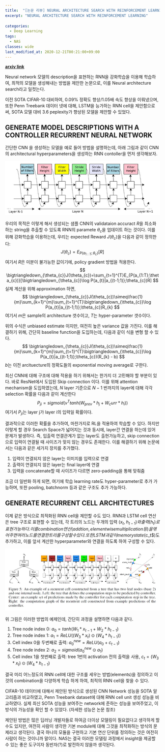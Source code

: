 ```yaml
---
title:  "[논문 리뷰] NEURAL ARCHITECTURE SEARCH WITH REINFORCEMENT LEARNING"
excerpt: "NEURAL ARCHITECTURE SEARCH WITH REINFORCEMENT LEARNING"

categories:
  - Deep Learning
tags:
  - NAS
classes: wide
last_modified_at: 2020-12-21T00:21:00+09:00
---
```


__[arxiv link](https://arxiv.org/pdf/1611.01578.pdf)__

Neural network 모델의 description을 표현하는 RNN을 강화학습을 이용해 학습하여, 최적의 모델을 생성해내는 방법을 제안한 논문으로, 이를 Neural architecture search라고 일컷는다.

이전 SOTA CIFAR-10 대비하여, 0.09% 정확도 향상/1.05배 속도 향상을 이뤄냈으며, 또한 Penn Treebank 데이터 넷에 대해, LSTM을 능가하는 RNN cell을 제안함으로써, SOTA 모델 대비 3.6 peplexity가 향상된 모델을 제안할 수 있었다.

## GENERATE MODEL DESCRIPTIONS WITH A CONTROLLER RECURRENT NEURAL NETWORK
간단한 CNN 을 생성하는 모델을 예로 들어 방법을 설명하는데, 아래 그림과 같이 CNN의 architectural hyperparameters을 생성하는 RNN contoller을 먼저 생각해보자.

![RNN controller가 sample CNN 생성하는 방법](/assets/images/2020-12-27-NAS_with_RL/NAS_RL_CNN_example.jpg)

우리의 목적은 이렇게 해서 생성되는 샘플 CNN의 validataion accuract $R$을 최소화 하는 string을 추출할 수 있도록 RNN의 paramete $\theta_{c}$을 업데이트 하는 것이다. 이를 위해 강화학습을 이용하는데, 우리는 expected Reward $J(\theta_{c})$을 다음과 같이 정의한다:
$$ J(\theta_{c})=E_{P(a_{1:T};\theta_{c})}[R]$$
여기서 $R$은 미분이 불가능한 값이기에, policy gradient 방법을 적용한다. 
$$ \bigtriangledown_{\theta_{c}}J(\theta_{c})=\sum_{t=1}^{T}E_{P(a_{1:T};\theta_{c})}[\bigtriangledown_{\theta_{c}}\log P(a_{t}|a_{(t-1;1)};\theta_{c})R] $$
실제 계산을 위해 approximation 하면,
$$ \bigtriangledown_{\theta_{c}}J(\theta_{c})\simeq\frac{1}{m}\sum_{k=1}^{m}\sum_{t=1}^{T}\bigtriangledown_{\theta_{c}}\log P(a_{t}|a_{(t-1;1)};\theta_{c})R_{k} $$
여기서 $m$은 sample의  architecture 갯수이고, $T$는 hyper-parameter 갯수이다.

위의 수식은 unbiased estimate 이지만, 여전히 높은 variance 값을 가진다. 이를 해결하기 위해, 간단히 baseline function을 도입하는데, 다음과 같이 식을 변형 할 수 있다.
$$ \bigtriangledown_{\theta_{c}}J(\theta_{c})\simeq\frac{1}{m}\sum_{k=1}^{m}\sum_{t=1}^{T}\bigtriangledown_{\theta_{c}}\log P(a_{t}|a_{(t-1;1)};\theta_{c})(R_{k} - b) $$
$b$는 이전 arcituecture의 정확도들의 exponential moving average로 구한다.

최신 CNN에 대해 구조에 대해 적용을 하기 위해서는 한가지 더 고민해야 할 부분이 있다. 바로 ResNet에서 도입된 Skip connection 이다. 이를 위해 attention mechanism을 도입하였는데, $N$ layer 기준으로 $N-1$ 번까지의 layer에 대해 각각 selection 확률을 다음과 같이 계산한다
$$ P_{ji} = sigmoid(v^{T} tanh(W_{prev}*h_{j} + W_curr * h_{i}))$$
여기서 $P_{ji}$는 layer j가 layer i의 입력일 확률이다.

결과적으로 이러한 확률을 추가하여, 마찬가지로 RL을 적용하여 학습할 수 있다. 하지만 이렇게 할 경우 Search Space가 넓어지는 것과 동시에, layer간 연결을 하는데 있어 문제가 발생하다. 즉, 입출력 연결관계가 없는 layer도 출현가능하고, skip connection으로 입력이 연결될 때 사이즈가 맞지 않는 경우도 존재한다. 이를 해결하기 위해 논문에서는 다음과 같은 세가지 장치를 추가했다.
1. 입력이 연결되지 않은 layer는 이미지를 입력으로 연결
1. 출력이 연결되지 않은 layer는 final layer에 연결
1. 입력을 concatenate할 때 사이즈가 다르면 zero-padding을 통해 맞춰줌

조금 더 일반화 하게 되면, 여기에 학습 learning rate도 hyper-parameter로 추가 가능하며, 또한 pooling, batchnorm 등과 같은 구조도 추가 가능하다.

## GENERATE RECURRENT CELL ARCHITECTURES
이제 같은 방식으로 최적화된 RNN cell을 제안할 수도 있다. RNN과 LSTM cell 연산은 tree 구조로 표현할 수 있는데, 각 트리의 노드는 두개의 입력 ($x_t$, $h_{t-1})와 출력 (h_t)로 표현 가능하다. 이를 combination 연산(addtion, elementwise multiplication 등)을 엮어 주면 여러 노드를 연결한 트리를 구성할 수 있다. 또한 LSTM과 같이 memory state ($c_t$)도 추가하고, 이를 앞서 계산한 hyperparameter와 연결을 하도록 하여 구성할 수 있다. 

![RNN controller가 sample RNN 생성하는 방법](/assets/images/2020-12-27-NAS_with_RL/NAS_RL_RNN_example.jpg)

위 그림은 이러한 방법의 예제인데, 간단히 과정을 설명하면 다음과 같다.
1. Tree node index 0: $a_{0}=tanh(W_{1}*x_{t-1} + W_{2}*h_{t-1})$
1. Tree node index 1: $a_{1}=ReLU((W_{3}*x_{t}) \odot (W_{4}*h_{t-1}))$
1. Cell index 0을 두번째로 출력: $a_{0}^{new}=ReLU(a_{0} + c_{t-1})$
1. Tree node index 2: $a_{2}=sigmoid(a_{0}^{new} \odot a_{1})$
1. Cell index 1을 첫번째로 출력: tree 1번의 activation 전의 출력을 사용, $c_t=(W_3 * x_t) \odot (W_4 * h_{t-1}$)

결국 미리 어느정도의 RNN cell에 대한 구조를 세우는 방법(elements)을 정의하고 이것의 combination을 다양하게 학습 하게 하여, 최적의 RNN cell을 찾을 수 있다.

CIFAR-10 데이터에 대해서 제안된 방식으로 생성된 CNN Network 성능을 SOTA 알고리즘과 비교하였고, Penn Treebank dataset에 대해 RNN cell unit 생성 성능을 비교하였다. 실제 최신 SOTA 성능을 보여주는 network에 준하는 성능을 보여주었고, 이 방식의 가능성을 확인 할 수 있었다. (자세한 성능은 논문 참조)

제안된 방법은 많은 딥러닝 개발자들로 하여금 더이상 모델링이 필요없다고 생각하게 할수도 있지만, 여전히 사람이 생각한 기본 module에 대해 그것을 최적화하는 방식의 문제라고 생각된다. 결국 하나의 모듈을 구현하고 기본 연산 단위를 정의하는 것은 여전히 사람이 하는 것이니까 말이다. NAS는 결국 이러한 모델링 과정에서 insight을 제공할 수 있는 좋은 도구이자 동반자(?)로 발전하지 않을까 생각된다.

